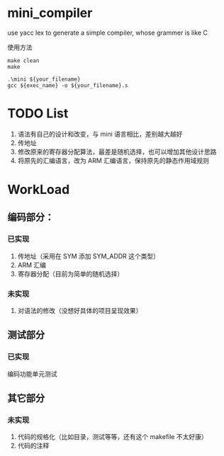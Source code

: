 # mini_compiler

use yacc lex to generate a simple compiler, whose grammer is like C

使用方法

```
make clean
make
```
```
.\mini ${your_filename}
gcc ${exec_name} -o ${your_filename}.s
```

# TODO List

1. 语法有自己的设计和改变，与 mini 语言相比，差别越大越好
2. 传地址
3. 修改原来的寄存器分配算法，最差是随机选择，也可以增加其他设计思路
4. 将原先的汇编语言，改为 ARM 汇编语言，保持原先的静态作用域规则

# WorkLoad

## 编码部分：

### 已实现

1. 传地址（采用在 SYM 添加 SYM_ADDR 这个类型）
2. ARM 汇编
3. 寄存器分配（目前为简单的随机选择）

### 未实现

1. 对语法的修改（没想好具体的项目呈现效果）

## 测试部分

### 已实现

编码功能单元测试

## 其它部分

### 未实现

1. 代码的规格化（比如目录，测试等等，还有这个 makefile 不太好康）
2. 代码的注释
